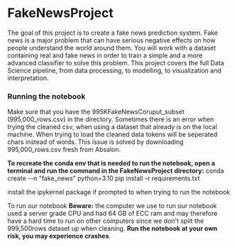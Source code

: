 # FakeNewsProject
The goal of this project is to create a fake news prediction system. Fake news is a major problem that can have serious negative effects on how people understand the world around them. You will work with a dataset containing real and fake news in order to train a simple and a more advanced classifier to solve this problem. This project covers the full Data Science pipeline, from data processing, to modelling, to visualization and interpretation.

### Running the notebook
Make sure that you have the 995KFakeNewsCoruput_subset (995,000_rows.csv) in the directory. Sometimes there is an error
when trying the cleaned csv, when using a dataset that already is on the local machine. When trying to load the cleaned data tokens will be seperated chars instead of words. This issue is solved by downloading 995,000_rows.csv fresh from Absalon. 

**To recreate the conda env that is needed to run the notebook, open a terminal and run the command in the FakeNewsProject directory:** 
conda create --n "fake_news" python=3.10
pip install -r requirements.txt

install the ipykernel package if prompted to when trying to run the notebook

To run our notebook **Beware:** the computer we use to run our notebook used a server grade CPU and had 64 GB of ECC ram and may therefore have a hard time to run on other computers since we don't split the 999,500rows dataset up when cleaning. **Run the notebook at your own risk, you may experience crashes**.